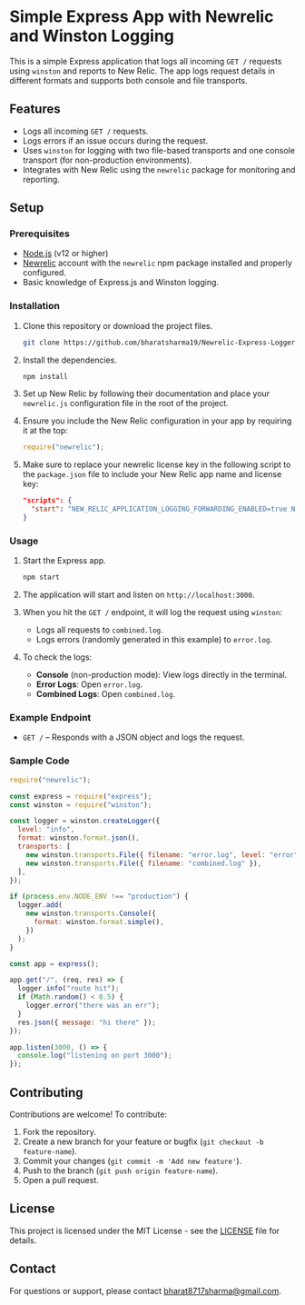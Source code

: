 # Simple Express App with Newrelic and Winston Logging

This is a simple Express application that logs all incoming `GET /` requests using `winston` and reports to New Relic. The app logs request details in different formats and supports both console and file transports.

## Features

- Logs all incoming `GET /` requests.
- Logs errors if an issue occurs during the request.
- Uses `winston` for logging with two file-based transports and one console transport (for non-production environments).
- Integrates with New Relic using the `newrelic` package for monitoring and reporting.

## Setup

### Prerequisites

- [Node.js](https://nodejs.org/) (v12 or higher)
- [Newrelic](https://newrelic.com/) account with the `newrelic` npm package installed and properly configured.
- Basic knowledge of Express.js and Winston logging.

### Installation

1. Clone this repository or download the project files.
   ```bash
   git clone https://github.com/bharatsharma19/Newrelic-Express-Logger-Demo.git
   ```

2. Install the dependencies.
   ```bash
   npm install
   ```

3. Set up New Relic by following their documentation and place your `newrelic.js` configuration file in the root of the project.

4. Ensure you include the New Relic configuration in your app by requiring it at the top:
   ```javascript
   require("newrelic");
   ```

5. Make sure to replace your newrelic license key in the following script to the `package.json` file to include your New Relic app name and license key:
   ```json
   "scripts": {
     "start": "NEW_RELIC_APPLICATION_LOGGING_FORWARDING_ENABLED=true NEW_RELIC_APP_NAME=test NEW_RELIC_LICENSE_KEY=license_key node -r newrelic index.js"
   }
   ```

### Usage

1. Start the Express app.
   ```bash
   npm start
   ```

2. The application will start and listen on `http://localhost:3000`.

3. When you hit the `GET /` endpoint, it will log the request using `winston`:
   - Logs all requests to `combined.log`.
   - Logs errors (randomly generated in this example) to `error.log`.

4. To check the logs:
   - **Console** (non-production mode): View logs directly in the terminal.
   - **Error Logs**: Open `error.log`.
   - **Combined Logs**: Open `combined.log`.

### Example Endpoint

- `GET /` – Responds with a JSON object and logs the request.

### Sample Code

```javascript
require("newrelic");

const express = require("express");
const winston = require("winston");

const logger = winston.createLogger({
  level: "info",
  format: winston.format.json(),
  transports: [
    new winston.transports.File({ filename: "error.log", level: "error" }),
    new winston.transports.File({ filename: "combined.log" }),
  ],
});

if (process.env.NODE_ENV !== "production") {
  logger.add(
    new winston.transports.Console({
      format: winston.format.simple(),
    })
  );
}

const app = express();

app.get("/", (req, res) => {
  logger.info("route hit");
  if (Math.random() < 0.5) {
    logger.error("there was an err");
  }
  res.json({ message: "hi there" });
});

app.listen(3000, () => {
  console.log("listening on port 3000");
});
```

## Contributing

Contributions are welcome! To contribute:

1. Fork the repository.
2. Create a new branch for your feature or bugfix (`git checkout -b feature-name`).
3. Commit your changes (`git commit -m 'Add new feature'`).
4. Push to the branch (`git push origin feature-name`).
5. Open a pull request.

## License

This project is licensed under the MIT License - see the [LICENSE](LICENSE) file for details.

## Contact

For questions or support, please contact [bharat8717sharma@gmail.com](mailto:bharat8717sharma@gmail.com).
